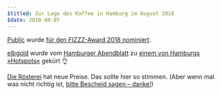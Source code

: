 ```yaml
---
$title@: Zur Lage des Kaffee in Hamburg im August 2018
$date: 2018-08-07
---
```


[Public]([url('/content/roasters/public.md')]) wurde [für den FIZZZ-Award 2018 nominiert](https://www.facebook.com/publiccoffeeroasters/photos/a.389606667816787.1073741830.389370594507061/1575447175899391/?type=3&theater).

[elbgold]([url('/content/roasters/elbgold.md')]) wurde vom [Hamburger Abendblatt](https://www.abendblatt.de/) zu [einem von Hamburgs »Hotspots«](https://www.facebook.com/elbgold/posts/10155315093151090) gekürt 👌

[Die Rösterei]([url('/content/roasters/die-roesterei.md')]) hat neue Preise. Das sollte hier so stimmen. (Aber wenn mal was nicht richtig ist, [bitte Bescheid sagen – danke!]([url('/content/pages/contact.md')]))